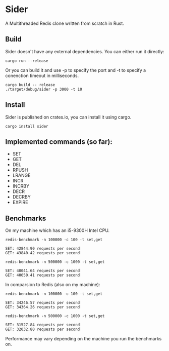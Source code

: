 # Sider

A Multithreaded Redis clone written from scratch in Rust.

## Build

Sider doesn't have any external dependencies.
You can either run it directly:

```
cargo run --release
```

Or you can build it and use -p to specify the port and -t to specify a conenction timeout in milliseconds.

```
cargo build -- release
./target/debug/sider -p 3000 -t 10
```

## Install

Sider is published on crates.io, you can install it using cargo.

```
cargo install sider
```

## Implemented commands (so far):

- SET
- GET
- DEL
- RPUSH
- LRANGE
- INCR
- INCRBY
- DECR
- DECRBY
- EXPIRE

## Benchmarks

On my machine which has an i5-9300H Intel CPU.

```
redis-benchmark -n 100000 -c 100 -t set,get

SET: 42844.90 requests per second
GET: 43840.42 requests per second
```

```
redis-benchmark -n 500000 -c 1000 -t set,get

SET: 40041.64 requests per second
GET: 40650.41 requests per second
```

In comparsion to Redis (also on my machine):

```
redis-benchmark -n 100000 -c 100 -t set,get

SET: 34246.57 requests per second
GET: 34364.26 requests per second
```

```
redis-benchmark -n 500000 -c 1000 -t set,get

SET: 31527.84 requests per second
GET: 32032.80 requests per second
```

Performance may vary depending on the machine you run the benchmarks on.
